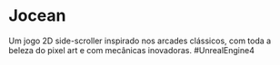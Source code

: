 # Jocean
Um jogo 2D side-scroller inspirado nos arcades clássicos, com toda a beleza do pixel art e com mecânicas inovadoras. #UnrealEngine4
